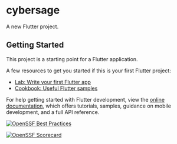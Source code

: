# cybersage

A new Flutter project.

## Getting Started

This project is a starting point for a Flutter application.

A few resources to get you started if this is your first Flutter project:

- [Lab: Write your first Flutter app](https://docs.flutter.dev/get-started/codelab)
- [Cookbook: Useful Flutter samples](https://docs.flutter.dev/cookbook)

For help getting started with Flutter development, view the
[online documentation](https://docs.flutter.dev/), which offers tutorials,
samples, guidance on mobile development, and a full API reference.

[![OpenSSF Best Practices](https://www.bestpractices.dev/projects/10293/badge)](https://www.bestpractices.dev/projects/10293)

[![OpenSSF Scorecard](https://api.securityscorecards.dev/projects/github.com/Varynx/Cybersage/badge)](https://securityscorecards.dev/viewer/?uri=github.com/Varynx/Cybersage)

